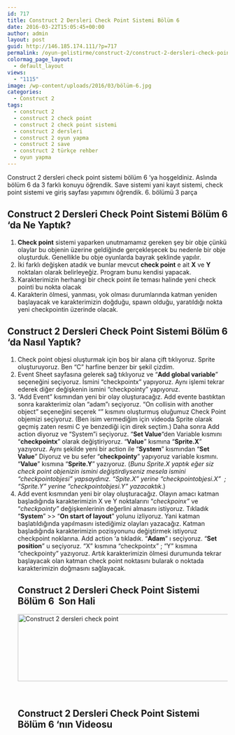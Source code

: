 ```yaml
---
id: 717
title: Construct 2 Dersleri Check Point Sistemi Bölüm 6
date: 2016-03-22T15:05:45+00:00
author: admin
layout: post
guid: http://146.185.174.111/?p=717
permalink: /oyun-gelistirme/construct-2/construct-2-dersleri-check-point-sistemi-bolum-6/
colormag_page_layout:
  - default_layout
views:
  - "1115"
image: /wp-content/uploads/2016/03/bölüm-6.jpg
categories:
  - Construct 2
tags:
  - construct 2
  - construct 2 check point
  - construct 2 check point sistemi
  - construct 2 dersleri
  - construct 2 oyun yapma
  - construct 2 save
  - construct 2 türkçe rehber
  - oyun yapma
---
```

Construct 2 dersleri check point sistemi bölüm 6 &#8216;ya hoşgeldiniz. Aslında bölüm 6 da 3 farklı konuyu öğrendik. Save sistemi yani kayıt sistemi, check point sistemi ve giriş sayfası yapımını öğrendik. 6. bölümü 3 parça

## Construct 2 Dersleri Check Point Sistemi Bölüm 6 &#8216;da Ne Yaptık?

  1. **Check point** sistemi yaparken unutmamamız gereken şey bir obje çünkü olaylar bu objenin üzerine geldiğinde gerçekleşecek bu nedenle bir obje oluşturduk. Genellikle bu obje oyunlarda bayrak şeklinde yapılır.
  2. İki farklı değişken atadık ve bunlar mevcut **check point** e ait **X** ve **Y** noktaları olarak belirleyeğiz. Program bunu kendisi yapacak.
  3. Karakterimizin herhangi bir check point ile teması halinde yeni check pointi bu nokta olacak
  4. Karakterin ölmesi, yanması, yok olması durumlarında katman yeniden başlayacak ve karakterimizin doğduğu, spawn olduğu, yaratıldığı nokta yeni checkpointin üzerinde olacak.

## Construct 2 Dersleri Check Point Sistemi Bölüm 6 &#8216;da Nasıl Yaptık?

  1. Check point objesi oluşturmak için boş bir alana çift tıklıyoruz. Sprite oluşturuyoruz. Ben &#8220;C&#8221; harfine benzer bir şekil çizdim.
  2. Event Sheet sayfasına gelerek sağ tıklıyoruz ve &#8220;**Add global variable**&#8221; seçeneğini seçiyoruz. İsmini &#8220;checkpointx&#8221; yapıyoruz. Aynı işlemi tekrar ederek diğer değişkenin ismini &#8220;checkpointy&#8221; yapıyoruz.
  3. &#8220;Add Event&#8221; kısmından yeni bir olay oluşturacağız. Add evente bastıktan sonra karakterimiz olan &#8220;adam&#8221;ı seçiyoruz. &#8220;On collisin with another object&#8221; seçeneğini seçerek &#8220;<object>&#8221; kısmını oluşturmuş oluğumuz Check Point objemizi seçiyoruz. (Ben isim vermediğim için videoda Sprite olarak geçmiş zaten resmi C ye benzediği için direk seçtim.) Daha sonra Add action diyoruz ve &#8220;System&#8221;i seçiyoruz. &#8220;**Set Value**&#8220;den Variable kısmını &#8220;**checkpointx**&#8221; olarak değiştiriyoruz. &#8220;**Value**&#8221; kısmına &#8220;**Sprite.X**&#8221; yazıyoruz. Aynı şekilde yeni bir action ile &#8220;**System**&#8221; kısmından &#8220;**Set Value**&#8221; Diyoruz ve bu sefer &#8220;**checkpointy**&#8221; yapıyoruz variable kısmını. &#8220;**Value**&#8221; kısmına &#8220;**Sprite.Y**&#8221; yazıyoruz. (_Bunu Sprite.X yaptık eğer siz check point objenizin ismini değiştirdiyseniz mesela ismini &#8220;checkpointobjesi&#8221; yapsaydınız. &#8220;Spite.X&#8221; yerine &#8220;checkpointobjesi.X&#8221;  ; &#8220;Sprite.Y&#8221; yerine &#8220;checkpointobjesi.Y&#8221; yazacaktık_.)
  4. Add event kısmından yeni bir olay oluşturacağız. Olayın amacı katman başladığında karakterimizin X ve Y noktalarını &#8220;_checkpoinx&#8221;_ ve &#8220;_checkpointy&#8221;_ değişkenlerinin değerlini almasını istiyoruz. Tıkladık &#8220;**System**&#8221; >> &#8220;**On start of layout**&#8221; yolunu izliyoruz. Yani katman başlatıldığında yapılmasını istediğimiz olayları yazacağız. Katman başladığında karakterimizin pozisyonunu değiştirmek istiyoruz checkpoint noklarına. Add action &#8216;a tıkladık. &#8220;**Adam**&#8221; ı seçiyoruz. &#8220;**Set position**&#8221; u seçiyoruz. &#8220;X&#8221; kısmına &#8220;checkpointx&#8221; ; &#8220;Y&#8221; kısmına &#8220;checkpointy&#8221; yazıyoruz. Artık karakterimizin ölmesi durumunda tekrar başlayacak olan katman check point noktasını bularak o noktada karakterimizin doğmasını sağlayacak.

## Construct 2 Dersleri Check Point Sistemi Bölüm 6  Son Hali

<a href="http://146.185.174.111/wp-content/uploads/2016/03/bölüm6sonhali1.png" rel="attachment wp-att-718"><img class="aligncenter wp-image-718 size-large" src="http://146.185.174.111/wp-content/uploads/2016/03/bölüm6sonhali1-1024x196.png" alt="Construct 2 dersleri check point" width="800" height="153" srcset="http://localhost:8080/mysite/wp-content/uploads/2016/03/bölüm6sonhali1-1024x196.png 1024w, http://localhost:8080/mysite/wp-content/uploads/2016/03/bölüm6sonhali1-300x57.png 300w, http://localhost:8080/mysite/wp-content/uploads/2016/03/bölüm6sonhali1-768x147.png 768w, http://localhost:8080/mysite/wp-content/uploads/2016/03/bölüm6sonhali1.png 1217w" sizes="(max-width: 800px) 100vw, 800px" /></a>

&nbsp;

## Construct 2 Dersleri Check Point Sistemi Bölüm 6 &#8216;nın Videosu